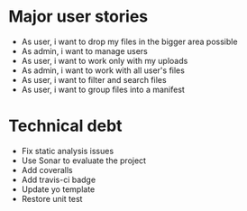 # Major user stories
- As user, i want to drop my files in the bigger area possible
- As admin, i want to manage users
- As user, i want to work only with my uploads
- As admin, i want to work with all user's files
- As user, i want to filter and search files
- As user, i want to group files into a manifest

# Technical debt
- Fix static analysis issues
- Use Sonar to evaluate the project
- Add coveralls
- Add travis-ci badge
- Update yo template
- Restore unit test
